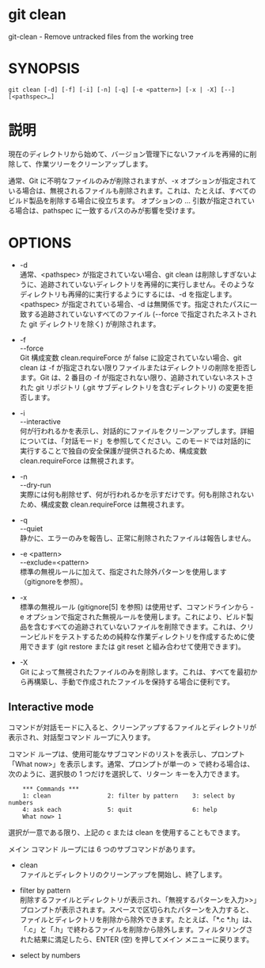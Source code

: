 # git clean

git-clean - Remove untracked files from the working tree

# SYNOPSIS

```
git clean [-d] [-f] [-i] [-n] [-q] [-e <pattern>] [-x | -X] [--] [<pathspec>…​]
```

# 説明

現在のディレクトリから始めて、バージョン管理下にないファイルを再帰的に削除して、作業ツリーをクリーンアップします。

通常、Git に不明なファイルのみが削除されますが、-x オプションが指定されている場合は、無視されるファイルも削除されます。これは、たとえば、すべてのビルド製品を削除する場合に役立ちます。
オプションの <pathspec>... 引数が指定されている場合は、pathspec に一致するパスのみが影響を受けます。

# OPTIONS

* -d  
通常、\<pathspec> が指定されていない場合、git clean は削除しすぎないように、追跡されていないディレクトリを再帰的に実行しません。そのようなディレクトリも再帰的に実行するようにするには、-d を指定します。  
\<pathspec> が指定されている場合、-d は無関係です。指定されたパスに一致する追跡されていないすべてのファイル (--force で指定されたネストされた git ディレクトリを除く) が削除されます。

* -f<br>--force  
Git 構成変数 clean.requireForce が false に設定されていない場合、git clean は -f が指定されない限りファイルまたはディレクトリの削除を拒否します。Git は、2 番目の -f が指定されない限り、追跡されていないネストされた git リポジトリ (.git サブディレクトリを含むディレクトリ) の変更を拒否します。

* -i<br>--interactive  
何が行われるかを表示し、対話的にファイルをクリーンアップします。詳細については、「対話モード」を参照してください。このモードでは対話的に実行することで独自の安全保護が提供されるため、構成変数 clean.requireForce は無視されます。

* -n<br>--dry-run  
実際には何も削除せず、何が行われるかを示すだけです。何も削除されないため、構成変数 clean.requireForce は無視されます。

* -q<br>--quiet  
静かに、エラーのみを報告し、正常に削除されたファイルは報告しません。

* -e \<pattern><br>--exclude=\<pattern>  
標準の無視ルールに加えて、指定された除外パターンを使用します（gitignoreを参照）。

* -x  
標準の無視ルール (gitignore[5] を参照) は使用せず、コマンドラインから -e オプションで指定された無視ルールを使用します。これにより、ビルド製品を含むすべての追跡されていないファイルを削除できます。これは、クリーンビルドをテストするための純粋な作業ディレクトリを作成するために使用できます (git restore または git reset と組み合わせて使用​​できます)。

* -X  
Git によって無視されたファイルのみを削除します。これは、すべてを最初から再構築し、手動で作成されたファイルを保持する場合に便利です。

## Interactive mode
コマンドが対話モードに入ると、クリーンアップするファイルとディレクトリが表示され、対話型コマンド ループに入ります。

コマンド ループは、使用可能なサブコマンドのリストを表示し、プロンプト「What now>」を表示します。通常、プロンプトが単一の > で終わる場合は、次のように、選択肢の 1 つだけを選択して、リターン キーを入力できます。

```
    *** Commands ***
	1: clean                2: filter by pattern    3: select by numbers
	4: ask each             5: quit                 6: help
    What now> 1
```

選択が一意である限り、上記の c または clean を使用することもできます。

メイン コマンド ループには 6 つのサブコマンドがあります。

* clean  
ファイルとディレクトリのクリーンアップを開始し、終了します。

* filter by pattern  
削除するファイルとディレクトリが表示され、「無視するパターンを入力>>」プロンプトが表示されます。スペースで区切られたパターンを入力すると、ファイルとディレクトリを削除から除外できます。たとえば、「*.c *.h」は、「.c」と「.h」で終わるファイルを削除から除外します。フィルタリングされた結果に満足したら、ENTER (空) を押してメイン メニューに戻ります。

* select by numbers  
